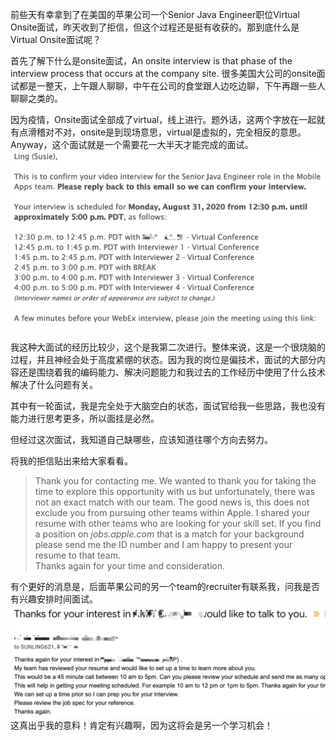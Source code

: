 
前些天有幸拿到了在美国的苹果公司一个Senior Java Engineer职位Virtual Onsite面试，昨天收到了拒信，但这个过程还是挺有收获的。那到底什么是Virtual Onsite面试呢？


首先了解下什么是onsite面试，An onsite interview is that phase of the interview process that occurs at the company site.
很多美国大公司的onsite面试都是一整天，上午跟人聊聊，中午在公司的食堂跟人边吃边聊，下午再跟一些人聊聊之类的。

因为疫情，Onsite面试全部成了virtual，线上进行。题外话，这两个字放在一起就有点滑稽对不对，onsite是到现场意思，virtual是虚拟的，完全相反的意思。Anyway，这个面试就是一个需要花一大半天才能完成的面试。
![](./_image/2020-09-02-10-33-00.png)

我这种大面试的经历比较少，这个是我第二次进行。整体来说，这是一个很烧脑的过程，并且神经会处于高度紧绷的状态。因为我的岗位是偏技术，面试的大部分内容还是围绕着我的编码能力、解决问题能力和我过去的工作经历中使用了什么技术解决了什么问题有关。

其中有一轮面试，我是完全处于大脑空白的状态，面试官给我一些思路，我也没有能力进行思考更多，所以面挂是必然。

但经过这次面试，我知道自己缺哪些，应该知道往哪个方向去努力。

将我的拒信贴出来给大家看看。
>Thank you for contacting me. We wanted to thank you for taking the time to explore this opportunity with us but unfortunately, there was not an exact match with our team. 
>The good news is, this does not exclude you from pursuing other teams within Apple.  I shared your resume with other teams who are looking for your skill set.  If you find a position on *jobs.apple.com* that is a match for your background please send me the ID number and I am happy to present your resume to that team.  
>Thanks again for your time and consideration.

有个更好的消息是，后面苹果公司的另一个team的recruiter有联系我，问我是否有兴趣安排时间面试。
![](./_image/2020-09-02-10-41-20.png)
这真出乎我的意料！肯定有兴趣啊，因为这将会是另一个学习机会！

